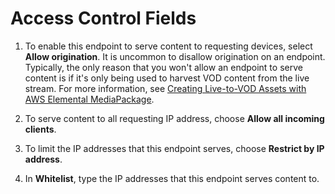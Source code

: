 # Access Control Fields<a name="endpoints-cmaf-access-control"></a>

1. To enable this endpoint to serve content to requesting devices, select **Allow origination**\. It is uncommon to disallow origination on an endpoint\. Typically, the only reason that you won't allow an endpoint to serve content is if it's only being used to harvest VOD content from the live stream\. For more information, see [Creating Live\-to\-VOD Assets with AWS Elemental MediaPackage](ltov.md)\.

1. To serve content to all requesting IP address, choose **Allow all incoming clients**\.

1. To limit the IP addresses that this endpoint serves, choose **Restrict by IP address**\.

1. In **Whitelist**, type the IP addresses that this endpoint serves content to\.